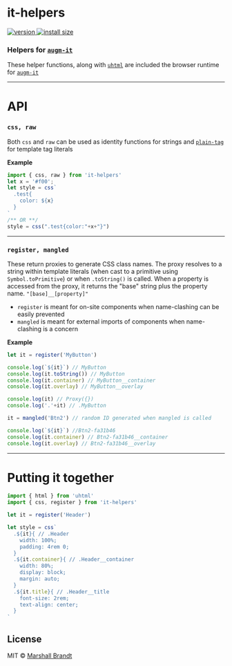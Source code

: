 # it-helpers

<a href="https://npmjs.org/package/it-helpers">
  <img src="https://badgen.now.sh/npm/v/it-helpers" alt="version" />
</a>
<a href="https://bundlephobia.com/result?p=it-helpers">
  <img src="https://img.badgesize.io/MarshallCB/it-helpers/main/es.js?compression=brotli" alt="install size" />
</a>

### Helpers for [`augm-it`](https://github.com/augm-dev/augm-it)

These helper functions, along with [`uhtml`](https://github.com/WebReflection/uhtml) are included the browser runtime for [`augm-it`](https://github.com/augm-dev/augm-it)

---

# API

### `css, raw`
Both `css` and  `raw` can be used as identity functions for strings and [`plain-tag`](https://github.com/WebReflection/plain-tag) for template tag literals

**Example**
```js
import { css, raw } from 'it-helpers'
let x = '#f00';
let style = css`
  .test{
    color: ${x}
  }
`
/** OR **/
style = css(".test{color:"+x+"}")
```

---

### `register, mangled`
These return proxies to generate CSS class names. The proxy resolves to a string within template literals (when cast to a primitive using `Symbol.toPrimitive`) or when `.toString()` is called. When a property is accessed from the proxy, it returns the "base" string plus the property name. `"[base]__[property]"`
- `register` is meant for on-site components when name-clashing can be easily prevented
- `mangled` is meant for external imports of components when name-clashing is a concern

**Example**
```js
let it = register('MyButton')

console.log(`${it}`) // MyButton
console.log(it.toString()) // MyButton
console.log(it.container) // MyButton__container
console.log(it.overlay) // MyButton__overlay

console.log(it) // Proxy({})
console.log('.'+it) // .MyButton

it = mangled('Btn2') // random ID generated when mangled is called

console.log(`${it}`) //Btn2-fa31b46
console.log(it.container) // Btn2-fa31b46__container
console.log(it.overlay) // Btn2-fa31b46__overlay
```

---

# Putting it together

```js
import { html } from 'uhtml'
import { css, register } from 'it-helpers'

let it = register('Header')

let style = css`
  .${it}{ // .Header
    width: 100%;
    padding: 4rem 0;
  }
  .${it.container}{ // .Header__container
    width: 80%;
    display: block;
    margin: auto;
  }
  .${it.title}{ // .Header__title
    font-size: 2rem;
    text-align: center;
  }
`
```


## License

MIT © [Marshall Brandt](https://m4r.sh)
